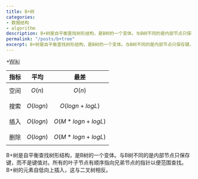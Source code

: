 ```yaml
---
title: B+树
categories:
- 数据结构
- algorithm
description: B+树是自平衡查找树形结构，是B树的一个变体。与B树不同的是内部节点只保存键，而不是键值对。所有的叶子节点有顺序指向兄弟节点的指针以便范围查找。B+树的元素自低向上插入，这与二叉树相反。
permalink: "/posts/b+tree"
excerpt: B+树是自平衡查找树形结构，是B树的一个变体。与B树不同的是内部节点只保存键，而不是键值对。所有的叶子节点有顺序指向兄弟节点的指针以便范围查找。B+树的元素自低向上插入，这与二叉树相反。
---
```


+[Wiki](https://en.wikipedia.org/wiki/B%2B_tree)

| 指标	| 平均 | 最差 |
| --- | --- | --- |
| 空间 | $$O(n)$$ | $$O(n)$$ |
| 搜索 | $$O(log  n)$$ | $$O(log  n + log  L)$$ | 
| 插入 | $$O(log  n)$$ | $$O(M*log  n + log  L)$$ |
| 删除 | $$O(log  n)$$ | $$O(M*log  n + log  L)$$ |

B+树是自平衡查找树形结构，是B树的一个变体。与B树不同的是内部节点只保存键，而不是键值对。所有的叶子节点有顺序指向兄弟节点的指针以便范围查找。B+树的元素自低向上插入，这与二叉树相反。